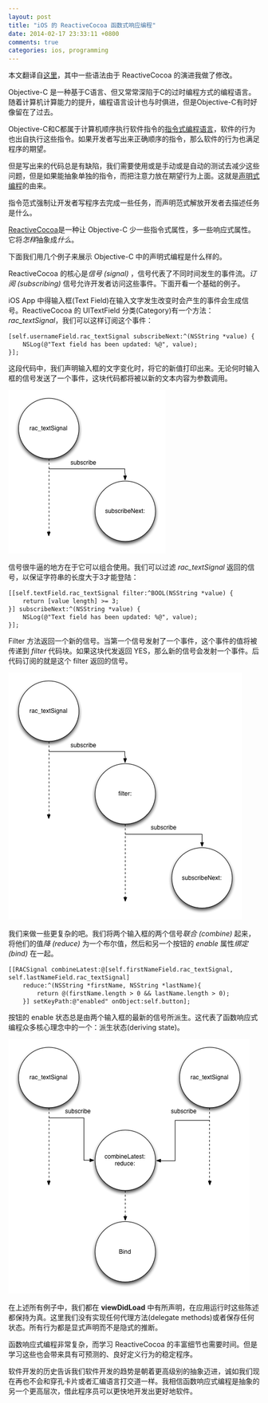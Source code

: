 ```yaml
---
layout: post
title: "iOS 的 ReactiveCocoa 函数式响应编程"
date: 2014-02-17 23:33:11 +0800
comments: true
categories: ios, programming 
---
```


本文翻译自[这里](http://www.teehanlax.com/blog/reactivecocoa/)，其中一些语法由于 ReactiveCocoa 的演进我做了修改。

Objective-C 是一种基于C语言、但又常常深陷于C的过时编程方式的编程语言。随着计算机计算能力的提升，编程语言设计也与时俱进，但是Objective-C有时好像留在了过去。

Objective-C和C都属于计算机顺序执行软件指令的[指令式编程语言](http://en.wikipedia.org/wiki/Imperative_programming)，软件的行为也出自执行这些指令。如果开发者写出来正确顺序的指令，那么软件的行为也满足程序的期望。

但是写出来的代码总是有缺陷，我们需要使用或是手动或是自动的测试去减少这些问题，但是如果能抽象单独的指令，而把注意力放在期望行为上面。这就是[声明式编程](http://en.wikipedia.org/wiki/Declarative_programming)的由来。

指令范式强制让开发者写程序去完成一些任务，而声明范式解放开发者去描述任务是什么。

[ReactiveCocoa](https://github.com/ReactiveCocoa/ReactiveCocoa)是一种让 Objective-C 少一些指令式属性，多一些响应式属性。它将*怎样*抽象成*什么*。

下面我们用几个例子来展示 Objective-C 中的声明式编程是什么样的。

ReactiveCocoa 的核心是*信号 (signal)* ，信号代表了不同时间发生的事件流。*订阅 (subscribing)* 信号允许开发者访问这些事件。下面开看一个基础的例子。

iOS App 中得输入框(Text Field)在输入文字发生改变时会产生的事件会生成信号。ReactiveCocoa 的 UITextField 分类(Category)有一个方法：*rac_textSignal*，我们可以这样订阅这个事件：

    [self.usernameField.rac_textSignal subscribeNext:^(NSString *value) {
    	NSLog(@"Text field has been updated: %@", value);
    }];

这段代码中，我们声明输入框的文字变化时，将它的新值打印出来。无论何时输入框的信号发送了一个事件，这块代码都将被以新的文本内容为参数调用。

![subscription](/images/frp_subscription.png)

信号很牛逼的地方在于它可以组合使用。我们可以过滤 *rac_textSignal* 返回的信号，以保证字符串的长度大于3才能登陆：

    [[self.textField.rac_textSignal filter:^BOOL(NSString *value) {
    	return [value length] >= 3;
    }] subscribeNext:^(NSString *value) {
    	NSLog(@"Text field has been updated: %@", value);
    }];

Filter 方法返回一个新的信号。当第一个信号发射了一个事件，这个事件的值将被传递到 *filter* 代码块。如果这块代发返回 YES，那么新的信号会发射一个事件。后代码订阅的就是这个 filter 返回的信号。

![filter](/images/frp_filter.png)

我们来做一些更复杂的吧。我们将两个输入框的两个信号*联合 (combine)* 起来，将他们的值*降 (reduce)* 为一个布尔值，然后和另一个按钮的 *enable* 属性*绑定 (bind)* 在一起。

    [[RACSignal combineLatest:@[self.firstNameField.rac_textSignal, self.lastNameField.rac_textSignal]
    	reduce:^(NSString *firstName, NSString *lastName){
    		return @(firstName.length > 0 && lastName.length > 0);
    	}] setKeyPath:@"enabled" onObject:self.button];

按钮的 enable 状态总是由两个输入框的最新的信号所派生。这代表了函数响应式编程众多核心理念中的一个：派生状态(deriving state)。

![combine](/images/frp_combine.png)

在上述所有例子中，我们都在 **viewDidLoad** 中有所声明，在应用运行时这些陈述都保持为真。这里我们没有实现任何代理方法(delegate methods)或者保存任何状态。所有行为都是显式声明而不是隐式的推断。

函数响应式编程非常复杂，而学习 ReactiveCocoa 的丰富细节也需要时间。但是学习这些也会带来具有可预测的、良好定义行为的稳定程序。

软件开发的历史告诉我们软件开发的趋势是朝着更高级别的抽象迈进，诚如我们现在再也不会和穿孔卡片或者汇编语言打交道一样。我相信函数响应式编程是抽象的另一个更高层次，借此程序员可以更快地开发出更好地软件。
